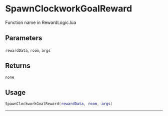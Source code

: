 # SpawnClockworkGoalReward
Function name in RewardLogic.lua
## Parameters
`rewardData`, `room`, `args`
## Returns
`none`
## Usage
```lua
SpawnClockworkGoalReward(rewardData, room, args)
```
---
